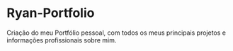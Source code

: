 # Ryan-Portfolio
Criação do meu Portfólio pessoal, com todos os meus principais projetos e informações profissionais sobre mim.
